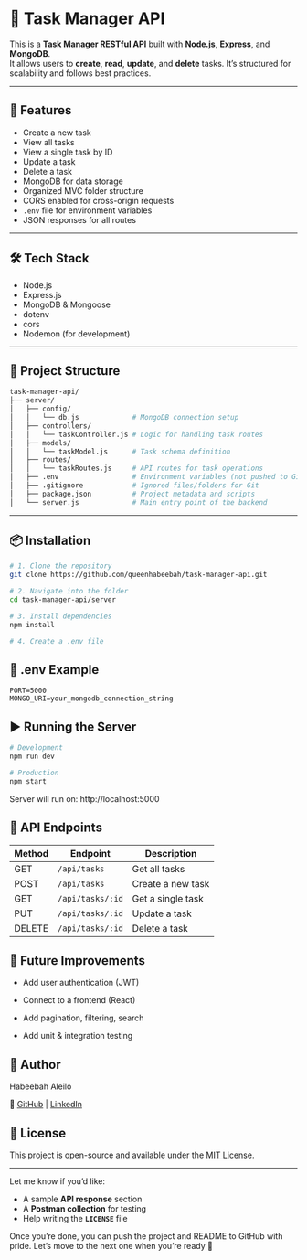 # 📝 Task Manager API

This is a **Task Manager RESTful API** built with **Node.js**, **Express**, and **MongoDB**.  
It allows users to **create**, **read**, **update**, and **delete** tasks. It’s structured for scalability and follows best practices.

---

## 🚀 Features

- Create a new task
- View all tasks
- View a single task by ID
- Update a task
- Delete a task
- MongoDB for data storage
- Organized MVC folder structure
- CORS enabled for cross-origin requests
- `.env` file for environment variables
- JSON responses for all routes

---

## 🛠️ Tech Stack

- Node.js
- Express.js
- MongoDB & Mongoose
- dotenv
- cors
- Nodemon (for development)

---

## 📁 Project Structure

``` bash
task-manager-api/
├── server/
│   ├── config/
│   │   └── db.js             # MongoDB connection setup
│   ├── controllers/
│   │   └── taskController.js # Logic for handling task routes
│   ├── models/
│   │   └── taskModel.js      # Task schema definition
│   ├── routes/
│   │   └── taskRoutes.js     # API routes for task operations
│   ├── .env                  # Environment variables (not pushed to Git)
│   ├── .gitignore            # Ignored files/folders for Git
│   ├── package.json          # Project metadata and scripts
│   └── server.js             # Main entry point of the backend
```

---

## 📦 Installation

```bash
# 1. Clone the repository
git clone https://github.com/queenhabeebah/task-manager-api.git

# 2. Navigate into the folder
cd task-manager-api/server

# 3. Install dependencies
npm install

# 4. Create a .env file
```
## 🧪 .env Example
```env
PORT=5000
MONGO_URI=your_mongodb_connection_string
```
## ▶️ Running the Server
```bash
# Development
npm run dev

# Production
npm start
```
Server will run on: http://localhost:5000

## 📮 API Endpoints
 
| Method | Endpoint         | Description       |
| ------ | ---------------- | ----------------- |
| GET    | `/api/tasks`     | Get all tasks     |
| POST   | `/api/tasks`     | Create a new task |
| GET    | `/api/tasks/:id` | Get a single task |
| PUT    | `/api/tasks/:id` | Update a task     |
| DELETE | `/api/tasks/:id` | Delete a task     |

## 🧠 Future Improvements

- Add user authentication (JWT)

- Connect to a frontend (React)

- Add pagination, filtering, search

- Add unit & integration testing

## 🧕 Author

Habeebah Aleilo

🔗 [GitHub](https://github.com/queenhabeebah)
| [LinkedIn](https://www.linkedin.com/in/habeebahaleilo)

## 📄 License
This project is open-source and available under the [MIT License](LICENSE).

---

Let me know if you’d like:
- A sample **API response** section  
- A **Postman collection** for testing  
- Help writing the **`LICENSE`** file  

Once you’re done, you can push the project and README to GitHub with pride. Let’s move to the next one when you’re ready 🚀
